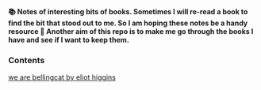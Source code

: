 #### 📚 Notes of interesting bits of books. Sometimes I will re-read a book to find the bit that stood out to me. So I am hoping these notes be a handy resource 🧹 Another aim of this repo is to make me go through the books I have and see if I want to keep them.

### Contents

[we are bellingcat by eliot higgins](https://github.com/thequietlife/reading/blob/d17b24368c7b5aa736e2582d989dcfad966a1e81/books.md)
